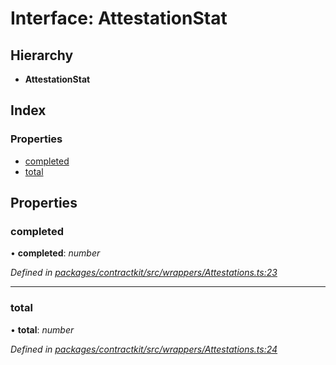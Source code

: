 # Interface: AttestationStat

## Hierarchy

* **AttestationStat**

## Index

### Properties

* [completed](_wrappers_attestations_.attestationstat.md#completed)
* [total](_wrappers_attestations_.attestationstat.md#total)

## Properties

###  completed

• **completed**: *number*

*Defined in [packages/contractkit/src/wrappers/Attestations.ts:23](https://github.com/celo-org/celo-monorepo/blob/master/packages/contractkit/src/wrappers/Attestations.ts#L23)*

___

###  total

• **total**: *number*

*Defined in [packages/contractkit/src/wrappers/Attestations.ts:24](https://github.com/celo-org/celo-monorepo/blob/master/packages/contractkit/src/wrappers/Attestations.ts#L24)*
